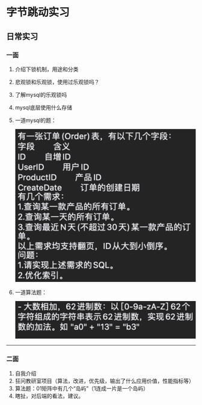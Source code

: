 # 字节跳动实习

## 日常实习

### 一面

1. 介绍下锁机制，用途和分类

2. 悲观锁和乐观锁，使用过乐观锁吗？

3. 了解mysql的乐观锁吗

4. mysql底层使用什么存储

5. 一道mysql的题：

   ![image-20200319172324792](../PicSource/image-20200319172324792.png)

6. 一道算法题：

   ![image-20200319172345321](../PicSource/image-20200319172345321.png)

------



### 二面

1. 自我介绍
2. 狂问教研室项目（算法，改进，优先级，输出了什么应用价值，性能指标等）
3. 算法题：01矩阵中有几个“岛屿”（1连成一片是一个岛屿）
4. 瞎扯，对后端的看法，建议。

